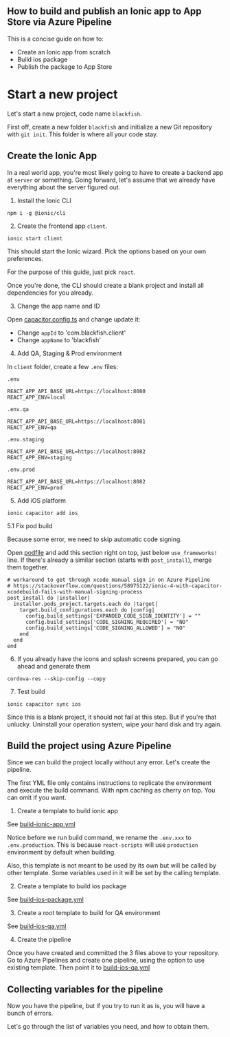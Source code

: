 ## How to build and publish an Ionic app to App Store via Azure Pipeline

This is a concise guide on how to:
- Create an Ionic app from scratch
- Build ios package
- Publish the package to App Store

# Start a new project

Let's start a new project, code name `blackfish`.

First off, create a new folder `blackfish` and initialize a new Git repository with `git init`. This folder is where all your code stay.

## Create the Ionic App

In a real world app, you're most likely going to have to create a backend app at `server` or something. Going forward, let's assume that we already have everything about the server figured out.

1. Install the Ionic CLI

`npm i -g @ionic/cli`

2. Create the frontend app `client`.

`ionic start client`

This should start the Ionic wizard. Pick the options based on your own preferences. 

For the purpose of this guide, just pick `react`.

Once you're done, the CLI should create a blank project and install all dependencies for you already.

3. Change the app name and ID

Open [capacitor.config.ts](capacitor.config.ts) and change update it:

- Change `appId` to 'com.blackfish.client'
- Change `appName` to 'blackfish'

4. Add QA, Staging & Prod environment

In `client` folder, create a few `.env` files:

`.env`
```
REACT_APP_API_BASE_URL=https://localhost:8080
REACT_APP_ENV=local
```

`.env.qa`
```
REACT_APP_API_BASE_URL=https://localhost:8081
REACT_APP_ENV=qa
```

`.env.staging`
```
REACT_APP_API_BASE_URL=https://localhost:8082
REACT_APP_ENV=staging
```

`.env.prod`
```
REACT_APP_API_BASE_URL=https://localhost:8082
REACT_APP_ENV=prod
```

5. Add iOS platform

`ionic capacitor add ios`

5.1 Fix pod build

Because some error, we need to skip automatic code signing.

Open [podfile](client/ios/App/Podfile) and add this section right on top, just below `use_frameworks!` line. If there's already a similar section (starts with `post_install`), merge them together.

```
# workaround to get through xcode manual sign in on Azure Pipeline
# https://stackoverflow.com/questions/58975122/ionic-4-with-capacitor-xcodebuild-fails-with-manual-signing-process
post_install do |installer|
  installer.pods_project.targets.each do |target|
    target.build_configurations.each do |config|
      config.build_settings['EXPANDED_CODE_SIGN_IDENTITY'] = ""
      config.build_settings['CODE_SIGNING_REQUIRED'] = "NO"
      config.build_settings['CODE_SIGNING_ALLOWED'] = "NO"
    end
  end
end
```

6. If you already have the icons and splash screens prepared, you can go ahead and generate them

`cordova-res --skip-config --copy`

7. Test build

`ionic capacitor sync ios`

Since this is a blank project, it should not fail at this step. But if you're that unlucky. Uninstall your operation system, wipe your hard disk and try again.

## Build the project using Azure Pipeline

Since we can build the project locally without any error. Let's create the pipeline.

The first YML file only contains instructions to replicate the environment and execute the build command. With npm caching as cherry on top. You can omit if you want.

1. Create a template to build ionic app

See [build-ionic-app.yml](client/pipelines/build-ionic-app.yml)

Notice before we run build command, we rename the `.env.xxx` to `.env.production`. This is because `react-scripts` will use `production` environment by default when building.

Also, this template is not meant to be used by its own but will be called by other template. Some variables used in it will be set by the calling template.

2. Create a template to build ios package

See [build-ios-package.yml](client/pipelines/build-ios-package.yml)

3. Create a root template to build for QA environment

See [build-ios-qa.yml](client/pipelines/build-ios-qa.yml)

4. Create the pipeline

Once you have created and committed the 3 files above to your repository. Go to Azure Pipelines and create one pipeline, using the option to use existing template. Then point it to [build-ios-qa.yml](client/pipelines/build-ios-qa.yml)

## Collecting variables for the pipeline

Now you have the pipeline, but if you try to run it as is, you will have a bunch of errors.

Let's go through the list of variables you need, and how to obtain them.
